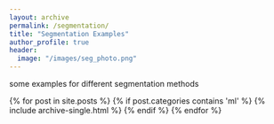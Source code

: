 ```yaml
---
layout: archive
permalink: /segmentation/
title: "Segmentation Examples"
author_profile: true
header:
  image: "/images/seg_photo.png"
---
```

 some examples for different segmentation methods

{% for post in site.posts %}
  {% if post.categories contains 'ml' %}
   {% include archive-single.html %}
  {% endif %}
{% endfor %}
